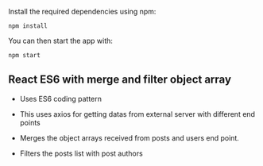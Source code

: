 

Install the required dependencies using npm:

```
npm install
```

You can then start the app with:

```
npm start
```

## React ES6 with merge and filter object array

- Uses ES6 coding pattern 

- This uses axios for getting datas from external server with different end points 

- Merges the object arrays received from posts and users end point.

- Filters the posts list with post authors


